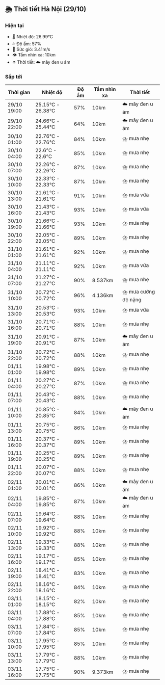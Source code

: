 ## 🌦️ Thời tiết Hà Nội (29/10)

### Hiện tại

- 🌡️ Nhiệt độ: 26.99℃
- 💦 Độ ẩm: 57%
- 💨 Sức gió: 3.41m/s
- 👁️ Tầm nhìn xa: 10km
- ☂️ Thời tiết: ☁️ mây đen u ám

### Sắp tới

| Thời gian | Nhiệt độ | Độ ẩm | Tầm nhìn xa | Thời tiết |
| --- | --- | --- | --- | --- |
| 29/10 19:00 | 25.15℃ - 26.38℃ | 57% | 10km | ☁️ mây đen u ám |
| 29/10 22:00 | 24.66℃ - 25.44℃ | 64% | 10km | ☁️ mây đen u ám |
| 30/10 01:00 | 22.76℃ - 22.76℃ | 84% | 10km | ⛈️ mưa nhẹ |
| 30/10 04:00 | 22.6℃ - 22.6℃ | 85% | 10km | ⛈️ mưa nhẹ |
| 30/10 07:00 | 22.26℃ - 22.26℃ | 87% | 10km | ⛈️ mưa nhẹ |
| 30/10 10:00 | 22.33℃ - 22.33℃ | 87% | 10km | ⛈️ mưa nhẹ |
| 30/10 13:00 | 21.61℃ - 21.61℃ | 91% | 10km | ⛈️ mưa vừa |
| 30/10 16:00 | 21.43℃ - 21.43℃ | 93% | 10km | ⛈️ mưa vừa |
| 30/10 19:00 | 21.66℃ - 21.66℃ | 93% | 10km | ⛈️ mưa nhẹ |
| 30/10 22:00 | 22.05℃ - 22.05℃ | 89% | 10km | ⛈️ mưa nhẹ |
| 31/10 01:00 | 21.61℃ - 21.61℃ | 92% | 10km | ⛈️ mưa nhẹ |
| 31/10 04:00 | 21.11℃ - 21.11℃ | 92% | 10km | ⛈️ mưa vừa |
| 31/10 07:00 | 21.27℃ - 21.27℃ | 90% | 8.537km | ⛈️ mưa nhẹ |
| 31/10 10:00 | 20.72℃ - 20.72℃ | 96% | 4.136km | ⛈️ mưa cường độ nặng |
| 31/10 13:00 | 20.53℃ - 20.53℃ | 93% | 10km | ⛈️ mưa vừa |
| 31/10 16:00 | 20.71℃ - 20.71℃ | 88% | 10km | ⛈️ mưa nhẹ |
| 31/10 19:00 | 20.91℃ - 20.91℃ | 87% | 10km | ☁️ mây đen u ám |
| 31/10 22:00 | 20.72℃ - 20.72℃ | 88% | 10km | ⛈️ mưa nhẹ |
| 01/11 01:00 | 19.98℃ - 19.98℃ | 89% | 10km | ⛈️ mưa nhẹ |
| 01/11 04:00 | 20.27℃ - 20.27℃ | 87% | 10km | ⛈️ mưa nhẹ |
| 01/11 07:00 | 20.43℃ - 20.43℃ | 88% | 10km | ⛈️ mưa nhẹ |
| 01/11 10:00 | 20.85℃ - 20.85℃ | 84% | 10km | ☁️ mây đen u ám |
| 01/11 13:00 | 20.75℃ - 20.75℃ | 86% | 10km | ⛈️ mưa nhẹ |
| 01/11 16:00 | 20.37℃ - 20.37℃ | 89% | 10km | ⛈️ mưa nhẹ |
| 01/11 19:00 | 20.25℃ - 20.25℃ | 89% | 10km | ⛈️ mưa nhẹ |
| 01/11 22:00 | 20.07℃ - 20.07℃ | 88% | 10km | ⛈️ mưa nhẹ |
| 02/11 01:00 | 20.01℃ - 20.01℃ | 86% | 10km | ☁️ mây đen u ám |
| 02/11 04:00 | 19.85℃ - 19.85℃ | 87% | 10km | ☁️ mây đen u ám |
| 02/11 07:00 | 19.64℃ - 19.64℃ | 88% | 10km | ⛈️ mưa nhẹ |
| 02/11 10:00 | 19.92℃ - 19.92℃ | 88% | 10km | ⛈️ mưa nhẹ |
| 02/11 13:00 | 19.33℃ - 19.33℃ | 88% | 10km | ⛈️ mưa nhẹ |
| 02/11 16:00 | 19.17℃ - 19.17℃ | 85% | 10km | ⛈️ mưa nhẹ |
| 02/11 19:00 | 18.41℃ - 18.41℃ | 83% | 10km | ⛈️ mưa nhẹ |
| 02/11 22:00 | 18.16℃ - 18.16℃ | 84% | 10km | ⛈️ mưa nhẹ |
| 03/11 01:00 | 18.15℃ - 18.15℃ | 82% | 10km | ⛈️ mưa nhẹ |
| 03/11 04:00 | 17.88℃ - 17.88℃ | 85% | 10km | ⛈️ mưa nhẹ |
| 03/11 07:00 | 17.84℃ - 17.84℃ | 85% | 10km | ⛈️ mưa nhẹ |
| 03/11 10:00 | 17.95℃ - 17.95℃ | 85% | 10km | ⛈️ mưa nhẹ |
| 03/11 13:00 | 17.79℃ - 17.79℃ | 88% | 10km | ⛈️ mưa nhẹ |
| 03/11 16:00 | 17.75℃ - 17.75℃ | 90% | 9.373km | ⛈️ mưa nhẹ |
